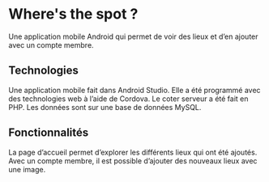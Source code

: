 # Where's the spot ?

Une application mobile Android qui permet de voir des lieux et d’en ajouter avec un compte membre.

## Technologies
Une application mobile fait dans Android Studio. Elle a été programmé avec des technologies web à l’aide de Cordova. Le coter serveur a été fait en PHP. Les données sont sur une base de données MySQL.

## Fonctionnalités
La page d’accueil permet d’explorer les différents lieux qui ont été ajoutés. Avec un compte membre, il est possible d’ajouter des nouveaux lieux avec une image.

